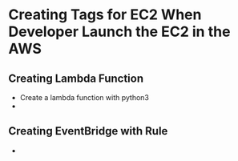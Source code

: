 # Creating Tags for EC2 When Developer Launch the EC2 in the AWS

## Creating Lambda Function
- Create a lambda function with python3 
- 


## Creating EventBridge with Rule
- 

